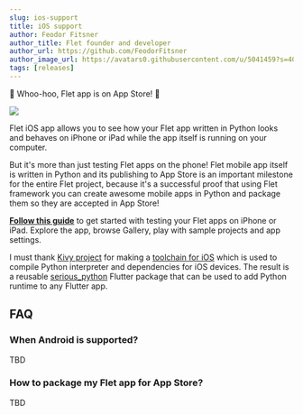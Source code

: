 ```yaml
---
slug: ios-support
title: iOS support
author: Feodor Fitsner
author_title: Flet founder and developer
author_url: https://github.com/FeodorFitsner
author_image_url: https://avatars0.githubusercontent.com/u/5041459?s=400&v=4
tags: [releases]
---
```


🎉 Whoo-hoo, Flet app is on App Store! 🎉

<a href="https://apps.apple.com/app/flet/id1624979699" target="_blank"><img src="/img/blog/ios/flet-1080x1080.png" className="screenshot-50 screenshot-rounded"/></a>

Flet iOS app allows you to see how your Flet app written in Python looks and behaves on iPhone or iPad while the app itself is running on your computer.

But it's more than just testing Flet apps on the phone! Flet mobile app itself is written in Python and its publishing to App Store is an important milestone for the entire Flet project, because it's a successful proof that using Flet framework you can create awesome mobile apps in Python and package them so they are accepted in App Store!

**[Follow this guide](/docs/guides/python/testing-on-ios)** to get started with testing your Flet apps on iPhone or iPad. Explore the app, browse Gallery, play with sample projects and app settings.

I must thank [Kivy project](https://kivy.org/) for making a [toolchain for iOS](https://github.com/kivy/kivy-ios) which is used to compile Python interpreter and dependencies for iOS devices. The result is a reusable [serious_python](https://pub.dev/packages/serious_python) Flutter package that can be used to add Python runtime to any Flutter app.

## FAQ

### When Android is supported?

TBD

### How to package my Flet app for App Store?

TBD